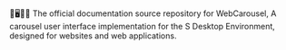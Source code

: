 🎠️🖥️🎠️📖️ The official documentation source repository for WebCarousel, A carousel user interface implementation for the S Desktop Environment, designed for websites and web applications.
